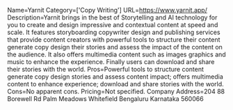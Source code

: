Name=Yarnit
Category=['Copy Writing']
URL=https://www.yarnit.app/
Description=Yarnit brings in the best of Storytelling and AI technology for you to create and design impressive and contextual content at speed and scale. It features storyboarding copywriter design and publishing services that provide content creators with powerful tools to structure their content generate copy design their stories and assess the impact of the content on the audience. It also offers multimedia content such as images graphics and music to enhance the experience. Finally users can download and share their stories with the world.
Pros=Powerful tools to structure content generate copy design stories and assess content impact; offers multimedia content to enhance experience; download and share stories with the world.
Cons=No apparent cons.
Pricing=Not specified.
Company Address=204 88 Borewell Rd Palm Meadows Whitefield Bengaluru Karnataka 560066
